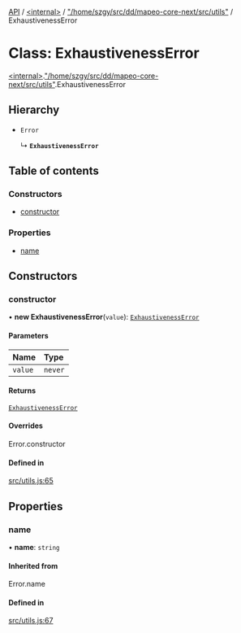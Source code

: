 [API](../README.md) / [\<internal\>](../modules/internal_.md) / ["/home/szgy/src/dd/mapeo-core-next/src/utils"](../modules/internal_.__home_szgy_src_dd_mapeo_core_next_src_utils_.md) / ExhaustivenessError

# Class: ExhaustivenessError

[\<internal\>](../modules/internal_.md).["/home/szgy/src/dd/mapeo-core-next/src/utils"](../modules/internal_.__home_szgy_src_dd_mapeo_core_next_src_utils_.md).ExhaustivenessError

## Hierarchy

- `Error`

  ↳ **`ExhaustivenessError`**

## Table of contents

### Constructors

- [constructor](internal_.__home_szgy_src_dd_mapeo_core_next_src_utils_.ExhaustivenessError.md#constructor)

### Properties

- [name](internal_.__home_szgy_src_dd_mapeo_core_next_src_utils_.ExhaustivenessError.md#name)

## Constructors

### constructor

• **new ExhaustivenessError**(`value`): [`ExhaustivenessError`](internal_.__home_szgy_src_dd_mapeo_core_next_src_utils_.ExhaustivenessError.md)

#### Parameters

| Name | Type |
| :------ | :------ |
| `value` | `never` |

#### Returns

[`ExhaustivenessError`](internal_.__home_szgy_src_dd_mapeo_core_next_src_utils_.ExhaustivenessError.md)

#### Overrides

Error.constructor

#### Defined in

[src/utils.js:65](https://github.com/digidem/mapeo-core-next/blob/315dc9781d8d2f74f17b1fd651a3ae81272b7fac/src/utils.js#L65)

## Properties

### name

• **name**: `string`

#### Inherited from

Error.name

#### Defined in

[src/utils.js:67](https://github.com/digidem/mapeo-core-next/blob/315dc9781d8d2f74f17b1fd651a3ae81272b7fac/src/utils.js#L67)

